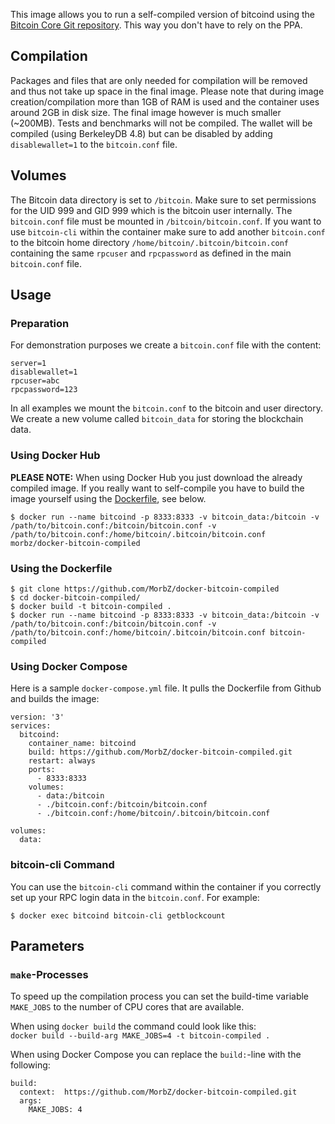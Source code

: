This image allows you to run a self-compiled version of bitcoind using the [Bitcoin Core Git repository](https://github.com/bitcoin/bitcoin). This way you don't have to rely on the PPA.

## Compilation ##
Packages and files that are only needed for compilation will be removed and thus not take up space in the final image. Please note that during image creation/compilation more than 1GB of RAM is used and the container uses around 2GB in disk size. The final image however is much smaller (~200MB). Tests and benchmarks will not be compiled. The wallet will be compiled (using BerkeleyDB 4.8) but can be disabled by adding `disablewallet=1` to the `bitcoin.conf` file.

## Volumes ##
The Bitcoin data directory is set to `/bitcoin`. Make sure to set permissions for the UID 999 and GID 999 which is the bitcoin user internally. The `bitcoin.conf` file must be mounted in `/bitcoin/bitcoin.conf`. If you want to use `bitcoin-cli` within the container make sure to add another `bitcoin.conf` to the bitcoin home directory `/home/bitcoin/.bitcoin/bitcoin.conf` containing the same `rpcuser` and `rpcpassword` as defined in the main `bitcoin.conf` file.

## Usage ##
### Preparation ###
For demonstration purposes we create a `bitcoin.conf` file with the content:

```
server=1  
disablewallet=1  
rpcuser=abc  
rpcpassword=123  
```

In all examples we mount the `bitcoin.conf` to the bitcoin and user directory. We create a new volume called `bitcoin_data` for storing the blockchain data.

### Using Docker Hub ###

**PLEASE NOTE:** When using Docker Hub you just download the already compiled image. If you really want to self-compile you have to build the image yourself using the [Dockerfile](https://github.com/MorbZ/docker-bitcoin-compiled/blob/master/Dockerfile), see below.

```$ docker run --name bitcoind -p 8333:8333 -v bitcoin_data:/bitcoin -v /path/to/bitcoin.conf:/bitcoin/bitcoin.conf -v /path/to/bitcoin.conf:/home/bitcoin/.bitcoin/bitcoin.conf morbz/docker-bitcoin-compiled```

### Using the Dockerfile ###

```
$ git clone https://github.com/MorbZ/docker-bitcoin-compiled  
$ cd docker-bitcoin-compiled/  
$ docker build -t bitcoin-compiled .
$ docker run --name bitcoind -p 8333:8333 -v bitcoin_data:/bitcoin -v /path/to/bitcoin.conf:/bitcoin/bitcoin.conf -v /path/to/bitcoin.conf:/home/bitcoin/.bitcoin/bitcoin.conf bitcoin-compiled
```

### Using Docker Compose ###

Here is a sample `docker-compose.yml` file. It pulls the Dockerfile from Github and builds the image:

```
version: '3'
services:
  bitcoind:
    container_name: bitcoind
    build: https://github.com/MorbZ/docker-bitcoin-compiled.git
    restart: always
    ports:
      - 8333:8333
    volumes:
      - data:/bitcoin
      - ./bitcoin.conf:/bitcoin/bitcoin.conf
      - ./bitcoin.conf:/home/bitcoin/.bitcoin/bitcoin.conf

volumes:
  data:
```

### bitcoin-cli Command ###

You can use the `bitcoin-cli` command within the container if you correctly set up your RPC login data in the `bitcoin.conf`. For example:

```$ docker exec bitcoind bitcoin-cli getblockcount```

## Parameters ##

### `make`-Processes ###

To speed up the compilation process you can set the build-time variable `MAKE_JOBS` to the number of CPU cores that are available. 

When using `docker build` the command could look like this:  
`docker build --build-arg MAKE_JOBS=4 -t bitcoin-compiled .`

When using Docker Compose you can replace the `build:`-line with the following:  

```
build:
  context:  https://github.com/MorbZ/docker-bitcoin-compiled.git
  args:
    MAKE_JOBS: 4
```
